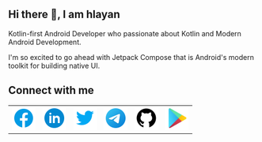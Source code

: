 ## Hi there 👋, I am hlayan

Kotlin-first Android Developer who passionate about Kotlin and Modern Android Development.

I'm so excited to go ahead with Jetpack Compose that is Android's modern toolkit for building native UI.

## Connect with me

<table>
  <tr>
    <td>
      <a href="https://www.facebook.com/HlayanHtetAung">
        <img alt="Facebook" src="https://github.com/hlayan/hlayan/blob/main/connect-with-me-icons/icons8-facebook.svg" width=48" height="48">
      </a>
    </td>
    <td>
      <a href="https://www.linkedin.com/in/hlayan">
        <img alt="LinkedIn" src="https://github.com/hlayan/hlayan/blob/main/connect-with-me-icons/icons8-linkedin-circled.svg" width=48" height="48">
      </a>
    </td>
    <td>
      <a href="https://twitter.com/hlayan_dev">
        <img alt="Twitter" src="https://github.com/hlayan/hlayan/blob/main/connect-with-me-icons/icons8-twitter.svg" width=48" height="48">
      </a>
    </td>
    <td>
      <a href="https://t.me/hlayanhtetaung">
        <img alt="Telegram" src="https://github.com/hlayan/hlayan/blob/main/connect-with-me-icons/icons8-telegram-app.svg" width=48" height="48">
      </a>
    </td>
    <td>
      <a href="https://github.com/hlayan">
        <img alt="Github" src="https://github.com/hlayan/hlayan/blob/main/connect-with-me-icons/icons8-github.svg" width=48" height="48">
      </a>
    </td>
    <td>
      <a href="https://play.google.com/store/apps/dev?id=4979257576048559572">
        <img alt="GooglePlay" src="https://github.com/hlayan/hlayan/blob/main/connect-with-me-icons/icons8-google-play.svg" width=48" height="48">
      </a>
    </td>
  </tr>
</table>
